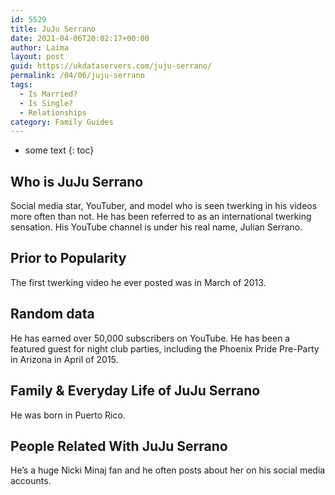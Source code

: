 ```yaml
---
id: 5529
title: JuJu Serrano
date: 2021-04-06T20:02:17+00:00
author: Laima
layout: post
guid: https://ukdataservers.com/juju-serrano/
permalink: /04/06/juju-serrano
tags:
  - Is Married?
  - Is Single?
  - Relationships
category: Family Guides
---
```


* some text
{: toc}


## Who is JuJu Serrano
                  
                  
                  
Social media star, YouTuber, and model who is seen twerking in his videos more often than not. He has been referred to as an international twerking sensation. His YouTube channel is under his real name, Julian Serrano. 
                  
              
            
              
            
                
                
                
## Prior to Popularity
                  
                  
                  
The first twerking video he ever posted was in March of 2013.
                  
              
            
              
            
                
                
                
## Random data
                  
                  
                  
He has earned over 50,000 subscribers on YouTube. He has been a featured guest for night club parties, including the Phoenix Pride Pre-Party in Arizona in April of 2015.
                  
              
            
              
            
                
                
                
## Family & Everyday Life of JuJu Serrano
                  
                  
                  
He was born in Puerto Rico.
                  
              
            
              
            
                
                
                
## People Related With JuJu Serrano
                  
                  
                  
He&#8217;s a huge Nicki Minaj fan and he often posts about her on his social media accounts. 
                  
              
            
              
            
                
              
            
              
              
            
            
              
            
          
          
          